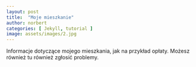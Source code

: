 ```yaml
---
layout: post
title:  "Moje mieszkanie"
author: norbert
categories: [ Jekyll, tutorial ]
image: assets/images/2.jpg
---
```

Informacje dotyczące mojego mieszkania, jak na przykład opłaty. Możesz również tu również zgłosić problemy. 
